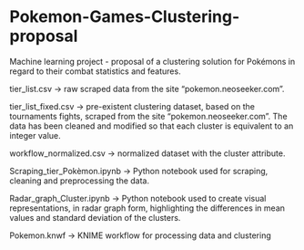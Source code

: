 # Pokemon-Games-Clustering-proposal
Machine learning project - proposal of a clustering solution for Pokémons in regard to their combat statistics and features.

tier_list.csv -> raw scraped data from the site “pokemon.neoseeker.com”.

tier_list_fixed.csv -> pre-existent clustering dataset, based on the tournaments fights,
                       scraped from the site “pokemon.neoseeker.com”. The data has been cleaned and
                       modified so that each cluster is equivalent to an integer value.

workflow_normalized.csv -> normalized dataset with the cluster attribute.

Scraping_tier_Pokèmon.ipynb -> Python notebook used for scraping, cleaning and preprocessing the data.

Radar_graph_Cluster.ipynb -> Python notebook used to create visual representations, 
                             in radar graph form, highlighting the differences
                             in mean values and standard deviation of the clusters.  
                             
Pokemon.knwf -> KNIME workflow for processing data and clustering                             
